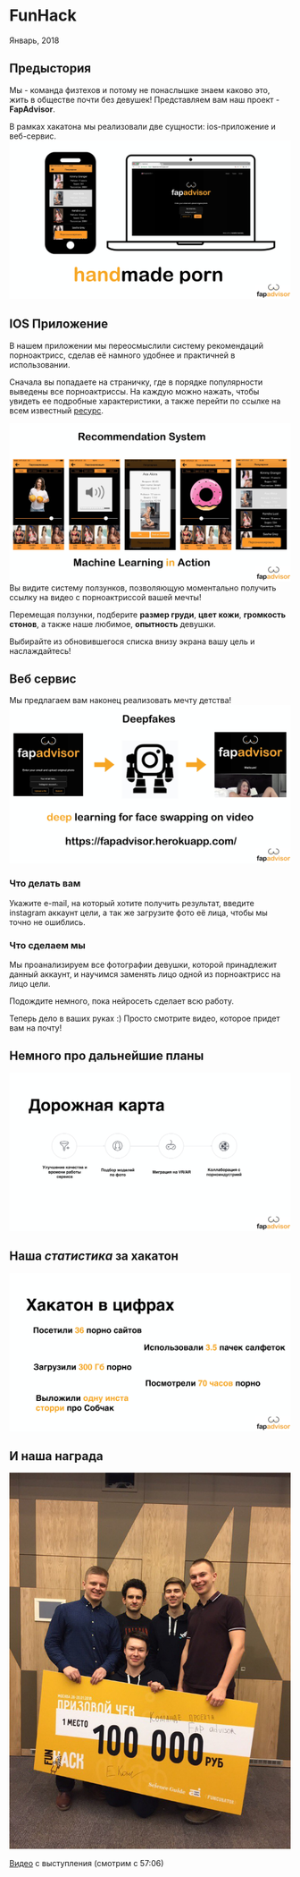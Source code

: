 # FunHack
Январь, 2018
## Предыстория
Мы - команда физтехов и потому не понаслышке знаем каково это, жить в обществе почти без девушек!
Представляем вам наш проект - **FapAdvisor**.

В рамках хакатона мы реализовали две сущности: ios-приложение и веб-сервис.
![](pictures/FapAdvisor_02.jpg)

## IOS Приложение
В нашем приложении мы переосмыслили систему рекомендаций порноактрисс, сделав её намного удобнее и практичней в использовании.

Сначала вы попадаете на страничку, где в порядке популярности выведены все порноактриссы.
На каждую можно нажать, чтобы увидеть ее подробные характеристики, а также перейти по ссылке на всем известный [ресурс](https://pornhub.com).

![](pictures/FapAdvisor_03.jpg)
Вы видите систему ползунков, позволяющую моментально получить ссылку на видео с порноактриссой вашей мечты!

Перемещая ползунки, подберите **размер груди**, **цвет кожи**, **громкость стонов**, а также наше любимое, **опытность** девушки.

Выбирайте из обновившегося списка внизу экрана вашу цель и наслаждайтесь! 

## Веб сервис
Мы предлагаем вам наконец реализовать мечту детства!
![](pictures/FapAdvisor_05.jpg)
### Что делать вам
Укажите e-mail, на который хотите получить результат, введите instagram аккаунт цели,
а так же загрузите фото её лица, чтобы мы точно не ошиблись. 
### Что сделаем мы
Мы проанализируем все фотографии девушки, которой принадлежит данный аккаунт, и научимся заменять лицо одной из порноактрисс
на лицо цели.

Подождите немного, пока нейросеть сделает всю работу.

Теперь дело в ваших руках :) Просто смотрите видео, которое придет вам на почту!

## Немного про дальнейшие планы
![](pictures/FapAdvisor_07.jpg)

## Наша *статистика* за хакатон
![](pictures/FapAdvisor_08.jpg)

## И наша награда
![](pictures/FapAdvisor_09.jpg)

[Видео](https://vk.com/away.php?to=https%3A%2F%2Fwww.facebook.com%2FSci.Guide%2Fvideos%2F789450127923308%2F&post=207407465_111&cc_key=) с выступления (смотрим с 57:06)

